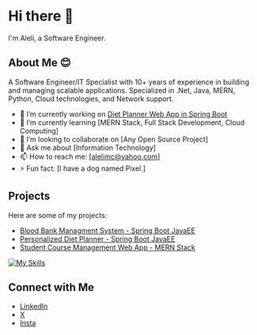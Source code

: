 # Hi there 👋

I'm Aleli, a Software Engineer.

## About Me 😊
A Software Engineer/IT Specialist with 10+ years of experience in building and managing scalable applications. Specialized in .Net, Java, MERN, Python, Cloud technologies, and Network support.

- 🔭 I’m currently working on [Diet Planner Web App in Spring Boot](https://github.com/leizcool/Personalized-Diet-Planner.git)
- 🌱 I’m currently learning [MERN Stack, Full Stack Development, Cloud Computing]
- 👯 I’m looking to collaborate on [Any Open Source Project]
- 💬 Ask me about [Information Technology]
- 📫 How to reach me: [alelimc@yahoo.com]
- ⚡ Fun fact: [I have a dog named Pixel.]

## Projects

Here are some of my projects:

- [Blood Bank Managment System - Spring Boot JavaEE](https://github.com/leizcool/Blood-Bank-Management-System.git)
- [Personalized Diet Planner - Spring Boot JavaEE](https://github.com/leizcool/Personalized-Diet-Planner.git)
- [Student Course Management Web App - MERN Stack](https://github.com/leizcool/Student-Course-Web-App.git)

[![My Skills](https://skillicons.dev/icons?i=java,js,python,dotnet,react,mongodb,mysql,sqlite,aws,azure,gcp&theme=light)](https://skillicons.dev)

## Connect with Me

- [LinkedIn](https://www.linkedin.com/in/alelimacapagal)
- [X](https://x.com/leizcool2025)
- [Insta](https://instagram.com/leizc001)
